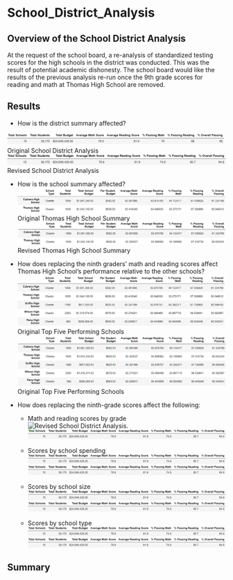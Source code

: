 # School_District_Analysis

## Overview of the School District Analysis
At the request of the school board, a re-analysis of standardized testing scores for the high schools in the district was conducted. This was the result of potential academic dishonesty. The school board would like the results of the previous analysis re-run once the 9th grade scores for reading and math at Thomas High School are removed.
## Results
- How is the district summary affected?

![Original School District Analysis.](/Resources/Original_District_Summary.png)
Original School District Analysis
![Revised School District Analysis.](/Resources/Revised_district_summary.png)
Revised School District Analysis
- How is the school summary affected?
![Original Thomas High School Summary](/Resources/Original_ths.png)
Original Thomas High School Summary
![Revised Thomas High School Summary](/Resources/Revised_ths.png)
Revised Thomas High School Summary

- How does replacing the ninth graders’ math and reading scores affect Thomas High School’s performance relative to the other schools?
![Original Top Five Schools](/Resources/Original_top_five.png)
Original Top Five Performing Schools
![Revised Top Five Schools.](/Resources/Revised_top_five.png)
Original Top Five Performing Schools
- How does replacing the ninth-grade scores affect the following:

  - Math and reading scores by grade
![Revised School District Analysis.](/Resources/Original_math_grade.png)
![Revised School District Analysis.](/Resources/Revised_district_summary.png)

  - Scores by school spending
![Revised School District Analysis.](/Resources/Revised_district_summary.png)
![Revised School District Analysis.](/Resources/Revised_district_summary.png)

  - Scores by school size
![Revised School District Analysis.](/Resources/Revised_district_summary.png)
![Revised School District Analysis.](/Resources/Revised_district_summary.png)

  - Scores by school type
![Revised School District Analysis.](/Resources/Revised_district_summary.png)
![Revised School District Analysis.](/Resources/Revised_district_summary.png)

## Summary
